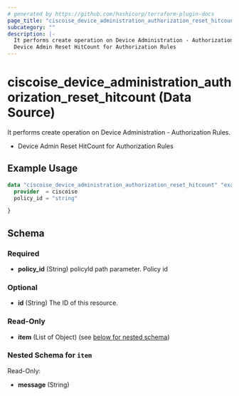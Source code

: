 ```yaml
---
# generated by https://github.com/hashicorp/terraform-plugin-docs
page_title: "ciscoise_device_administration_authorization_reset_hitcount Data Source - terraform-provider-ciscoise"
subcategory: ""
description: |-
  It performs create operation on Device Administration - Authorization Rules.
  Device Admin Reset HitCount for Authorization Rules
---
```


# ciscoise_device_administration_authorization_reset_hitcount (Data Source)

It performs create operation on Device Administration - Authorization Rules.

- Device Admin Reset HitCount for Authorization Rules

## Example Usage

```terraform
data "ciscoise_device_administration_authorization_reset_hitcount" "example" {
  provider  = ciscoise
  policy_id = "string"

}
```

<!-- schema generated by tfplugindocs -->
## Schema

### Required

- **policy_id** (String) policyId path parameter. Policy id

### Optional

- **id** (String) The ID of this resource.

### Read-Only

- **item** (List of Object) (see [below for nested schema](#nestedatt--item))

<a id="nestedatt--item"></a>
### Nested Schema for `item`

Read-Only:

- **message** (String)


